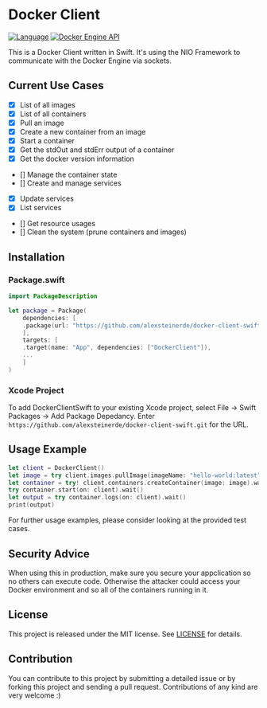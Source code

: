 # Docker Client
[![Language](https://img.shields.io/badge/Swift-5.4-brightgreen.svg)](http://swift.org)
[![Docker Engine API](https://img.shields.io/badge/Docker%20Engine%20API-%20%201.4.1-blue)](https://docs.docker.com/engine/api/v1.41/)

This is a Docker Client written in Swift. It's using the NIO Framework to communicate with the Docker Engine via sockets.

## Current Use Cases
- [x] List of all images
- [x] List of all containers
- [x] Pull an image
- [x] Create a new container from an image
- [x] Start a container
- [x] Get the stdOut and stdErr output of a container
- [x] Get the docker version information
- [] Manage the container state
- [] Create and manage services
- [x] Update services
- [x] List services
- [] Get resource usages
- [] Clean the system (prune containers and images)


## Installation
### Package.swift 
```Swift
import PackageDescription

let package = Package(
    dependencies: [
    .package(url: "https://github.com/alexsteinerde/docker-client-swift.git", from: "0.1.0"),
    ],
    targets: [
    .target(name: "App", dependencies: ["DockerClient"]),
    ...
    ]
)
```

### Xcode Project
To add DockerClientSwift to your existing Xcode project, select File -> Swift Packages -> Add Package Depedancy. 
Enter `https://github.com/alexsteinerde/docker-client-swift.git` for the URL.

## Usage Example
```swift
let client = DockerClient()
let image = try client.images.pullImage(imageName: "hello-world:latest").wait()
let container = try! client.containers.createContainer(image: image).wait()
try container.start(on: client).wait()
let output = try container.logs(on: client).wait()
print(output)
```

For further usage examples, please consider looking at the provided test cases.

## Security Advice
When using this in production, make sure you secure your appclication so no others can execute code. Otherwise the attacker could access your Docker environment and so all of the containers running in it.

## License
This project is released under the MIT license. See [LICENSE](LICENSE) for details.

## Contribution
You can contribute to this project by submitting a detailed issue or by forking this project and sending a pull request. Contributions of any kind are very welcome :)
